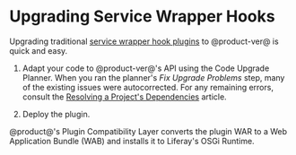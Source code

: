 # Upgrading Service Wrapper Hooks

Upgrading traditional
[service wrapper hook plugins](/docs/tutorials/6-2/-/knowledge_base/t/overriding-a-portal-service-using-a-hook)
to @product-ver@ is quick and easy.

1.  Adapt your code to @product-ver@'s API using the Code Upgrade Planner. When
    you ran the planner's *Fix Upgrade Problems* step, many of the existing
    issues were autocorrected. For any remaining errors, consult the
    [Resolving a Project's Dependencies](/docs/tutorials/7-2/-/knowledge_base/t/resolving-a-projects-dependencies)
    article.

2.  Deploy the plugin.

@product@'s Plugin Compatibility Layer converts the plugin WAR to a Web
Application Bundle (WAB) and installs it to Liferay's OSGi Runtime.
